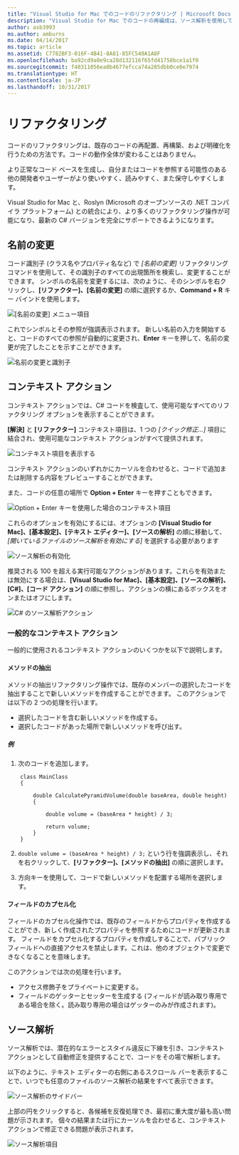 ```yaml
---
title: "Visual Studio for Mac でのコードのリファクタリング | Microsoft Docs"
description: "Visual Studio for Mac でのコードの再編成は、ソース解析を使用して簡単に行うことができます。"
author: asb3993
ms.author: amburns
ms.date: 04/14/2017
ms.topic: article
ms.assetid: C7782BF3-016F-4B41-8A81-85FC540A1A8F
ms.openlocfilehash: ba92cd9a0e9ca28d132116f65fd41758bce1a1f0
ms.sourcegitcommit: f40311056ea0b4677efcca74a285dbb0ce0e7974
ms.translationtype: HT
ms.contentlocale: ja-JP
ms.lasthandoff: 10/31/2017
---
```

# <a name="refactoring"></a>リファクタリング

コードのリファクタリングは、既存のコードの再配置、再構築、および明確化を行うための方法です。コードの動作全体が変わることはありません。

より正常なコード ベースを生成し、自分またはコードを参照する可能性のある他の開発者やユーザーがより使いやすく、読みやすく、また保守しやすくします。

Visual Studio for Mac と、Roslyn (Microsoft のオープンソースの .NET コンパイラ プラットフォーム) との統合により、より多くのリファクタリング操作が可能になり、最新の C# バージョンを完全にサポートできるようになります。

## <a name="renaming"></a>名前の変更 

コード識別子 (クラス名やプロパティ名など) で *[名前の変更]* リファクタリング コマンドを使用して、その識別子のすべての出現箇所を検索し、変更することができます。 シンボルの名前を変更するには、次のように、そのシンボルを右クリックし、**[リファクター]、[名前の変更]** の順に選択するか、**Command + R** キー バインドを使用します。

![[名前の変更] メニュー項目](media/refactoring-renaming1.png)

これでシンボルとその参照が強調表示されます。 新しい名前の入力を開始すると、コードのすべての参照が自動的に変更され、**Enter** キーを押して、名前の変更が完了したことを示すことができます。

 ![名前の変更と識別子](media/refactoring-renaming2.png)

## <a name="context-actions"></a>コンテキスト アクション

コンテキスト アクションでは、C# コードを検査して、使用可能なすべてのリファクタリング オプションを表示することができます。 

**[解決]** と **[リファクター]** コンテキスト項目は、1 つの *[クイック修正...]* 項目に結合され、使用可能なコンテキスト アクションがすべて提供されます。

![コンテキスト項目を表示する](media/refactoring-context-action.png)

コンテキスト アクションのいずれかにカーソルを合わせると、コードで追加または削除する内容をプレビューすることができます。

また、コードの任意の場所で **Option + Enter** キーを押すこともできます。

![Option + Enter キーを使用した場合のコンテキスト項目](media/refactoring-image2a.png)

これらのオプションを有効にするには、オプションの **[Visual Studio for Mac]、[基本設定]、[テキスト エディター]、[ソースの解析]** の順に移動して、*[開いているファイルのソース解析を有効にする]* を選択する必要があります

 ![ソース解析の有効化](media/refactoring-options.png)

推奨される 100 を超える実行可能なアクションがあります。これらを有効または無効にする場合は、**[Visual Studio for Mac]、[基本設定]、[ソースの解析]、[C#]、[コード アクション]** の順に参照し、アクションの横にあるボックスをオンまたはオフにします。

 ![C# のソース解析アクション](media/refactoring-image3a.png)

### <a name="common-context-actions"></a>一般的なコンテキスト アクション

一般的に使用されるコンテキスト アクションのいくつかを以下で説明します。

#### <a name="extract-method"></a>メソッドの抽出

メソッドの抽出リファクタリング操作では、既存のメンバーの選択したコードを抽出することで新しいメソッドを作成することができます。 このアクションでは以下の 2 つの処理を行います。

* 選択したコードを含む新しいメソッドを作成する。
* 選択したコードがあった場所で新しいメソッドを呼び出す。

##### <a name="example"></a>例

1. 次のコードを追加します。

```
    class MainClass
    {

        double CalculatePyramidVolume(double baseArea, double height)
        {

            double volume = (baseArea * height) / 3;

            return volume;
        }
    }
```

2. `double volume = (baseArea * height) / 3;` という行を強調表示し、それを右クリックして、**[リファクター]、[メソッドの抽出]** の順に選択します。

3. 方向キーを使用して、コードで新しいメソッドを配置する場所を選択します。


#### <a name="encapsulate-field"></a>フィールドのカプセル化

フィールドのカプセル化操作では、既存のフィールドからプロパティを作成することができ、新しく作成されたプロパティを参照するためにコードが更新されます。 フィールドをカプセル化するプロパティを作成しすることで、パブリック フィールドへの直接アクセスを禁止します。これは、他のオブジェクトで変更できなくなることを意味します。

このアクションでは次の処理を行います。

* アクセス修飾子をプライベートに変更する。
* フィールドのゲッターとセッターを生成する (フィールドが読み取り専用である場合を除く。読み取り専用の場合はゲッターのみが作成されます)。


## <a name="source-analysis"></a>ソース解析

ソース解析では、潜在的なエラーとスタイル違反に下線を引き、コンテキスト アクションとして自動修正を提供することで、コードをその場で解析します。 

以下のように、テキスト エディターの右側にあるスクロール バーを表示することで、いつでも任意のファイルのソース解析の結果をすべて表示できます。

 ![ソース解析のサイドバー](media/refactoring-image4a.png)

上部の円をクリックすると、各候補を反復処理でき、最初に重大度が最も高い問題が示されます。 個々の結果または行にカーソルを合わせると、コンテキスト アクションで修正できる問題が表示されます。

 ![ソース解析項目](media/refactoring-image5.png)


